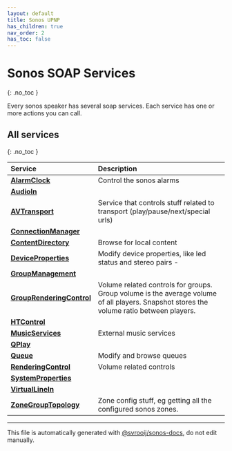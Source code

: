 ```yaml
---
layout: default
title: Sonos UPNP
has_children: true
nav_order: 2
has_toc: false
---
```


# Sonos SOAP Services
{: .no_toc }

Every sonos speaker has several soap services. Each service has one or more actions you can call.

## All services
{: .no_toc }

| Service | Description |
|:--------|:------------|
| [**AlarmClock**](alarm-clock.html) | Control the sonos alarms |
| [**AudioIn**](audio-in.html) |  |
| [**AVTransport**](av-transport.html) | Service that controls stuff related to transport (play/pause/next/special urls) |
| [**ConnectionManager**](connection-manager.html) |  |
| [**ContentDirectory**](content-directory.html) | Browse for local content |
| [**DeviceProperties**](device-properties.html) | Modify device properties, like led status and stereo pairs - |
| [**GroupManagement**](group-management.html) |  |
| [**GroupRenderingControl**](group-rendering-control.html) | Volume related controls for groups. Group volume is the average volume of all players. Snapshot stores the volume ratio between players. |
| [**HTControl**](ht-control.html) |  |
| [**MusicServices**](music-services.html) | External music services |
| [**QPlay**](q-play.html) |  |
| [**Queue**](queue.html) | Modify and browse queues |
| [**RenderingControl**](rendering-control.html) | Volume related controls |
| [**SystemProperties**](system-properties.html) |  |
| [**VirtualLineIn**](virtual-line-in.html) |  |
| [**ZoneGroupTopology**](zone-group-topology.html) | Zone config stuff, eg getting all the configured sonos zones. |

---

This file is automatically generated with [@svrooij/sonos-docs](https://github.com/svrooij/sonos-api-docs/tree/main/generator/sonos-docs), do not edit manually.
